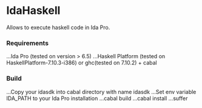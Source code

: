 # IdaHaskell

Allows to execute haskell code in Ida Pro.

### Requirements
...Ida Pro (tested on version > 6.5)
...Haskell Platform (tested on HaskellPlatform-7.10.3-i386) or ghc(tested on 7.10.2) + cabal

### Build
...Copy your idasdk into cabal directory with name idasdk
...Set env variable IDA_PATH to your Ida Pro installation
...cabal build
...cabal install
...suffer
